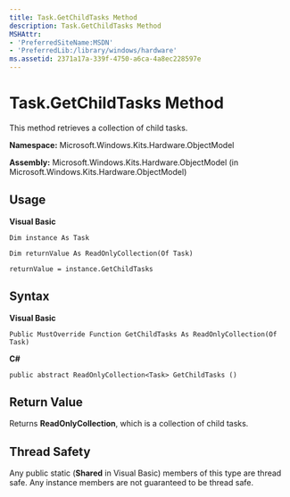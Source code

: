 ```yaml
---
title: Task.GetChildTasks Method
description: Task.GetChildTasks Method
MSHAttr:
- 'PreferredSiteName:MSDN'
- 'PreferredLib:/library/windows/hardware'
ms.assetid: 2371a17a-339f-4750-a6ca-4a8ec228597e
---
```


# Task.GetChildTasks Method


This method retrieves a collection of child tasks.

**Namespace:** Microsoft.Windows.Kits.Hardware.ObjectModel

**Assembly:** Microsoft.Windows.Kits.Hardware.ObjectModel (in Microsoft.Windows.Kits.Hardware.ObjectModel)

## <span id="Usage"></span><span id="usage"></span><span id="USAGE"></span>Usage


**Visual Basic**

`Dim instance As Task`

`Dim returnValue As ReadOnlyCollection(Of Task)`

`returnValue = instance.GetChildTasks`

## <span id="Syntax"></span><span id="syntax"></span><span id="SYNTAX"></span>Syntax


**Visual Basic**

`Public MustOverride Function GetChildTasks As ReadOnlyCollection(Of Task)`

**C#**

`public abstract ReadOnlyCollection<Task> GetChildTasks ()`

## <span id="Return_Value"></span><span id="return_value"></span><span id="RETURN_VALUE"></span>Return Value


Returns **ReadOnlyCollection**, which is a collection of child tasks.

## <span id="Thread_Safety"></span><span id="thread_safety"></span><span id="THREAD_SAFETY"></span>Thread Safety


Any public static (**Shared** in Visual Basic) members of this type are thread safe. Any instance members are not guaranteed to be thread safe.

 

 






